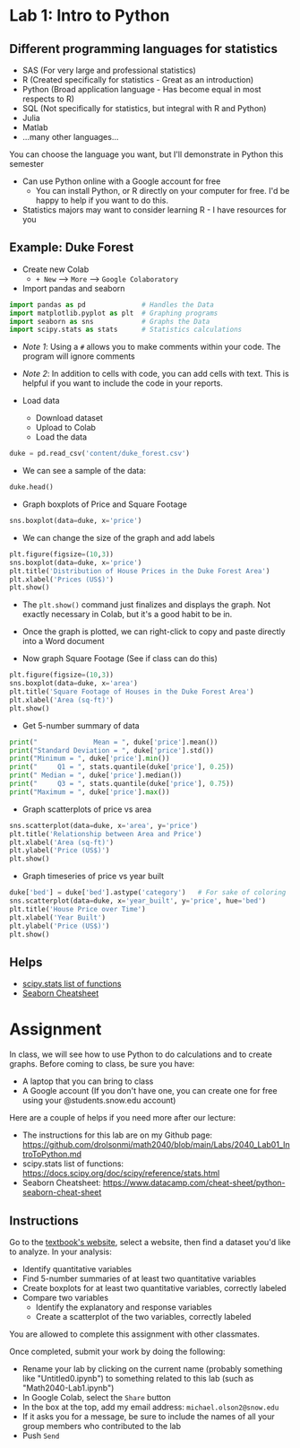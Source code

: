 # Lab 1: Intro to Python

## Different programming languages for statistics
* SAS (For very large and professional statistics)
* R (Created specifically for statistics - Great as an introduction)
* Python (Broad application language - Has become equal in most respects to R)
* SQL (Not specifically for statistics, but integral with R and Python)
* Julia
* Matlab
* ...many other languages...

You can choose the language you want, but I'll demonstrate in Python this semester
* Can use Python online with a Google account for free
    * You can install Python, or R directly on your computer for free. I'd be happy to help if you want to do this.
* Statistics majors may want to consider learning R - I have resources for you

## Example: Duke Forest
* Create new Colab
  * `+ New` --> `More` --> `Google Colaboratory`
* Import pandas and seaborn
```python
import pandas as pd              # Handles the Data
import matplotlib.pyplot as plt  # Graphing programs
import seaborn as sns            # Graphs the Data
import scipy.stats as stats      # Statistics calculations
```
* *Note 1*: Using a `#` allows you to make comments within your code. The program will ignore comments
* *Note 2*: In addition to cells with code, you can add cells with text. This is helpful if you want to include the code in your reports.

* Load data 
  * Download dataset
  * Upload to Colab
  * Load the data
```python
duke = pd.read_csv('content/duke_forest.csv')
```
* We can see a sample of the data:
```python
duke.head()
```

* Graph boxplots of Price and Square Footage
```python
sns.boxplot(data=duke, x='price')
```
* We can change the size of the graph and add labels
```python
plt.figure(figsize=(10,3))
sns.boxplot(data=duke, x='price')
plt.title('Distribution of House Prices in the Duke Forest Area')
plt.xlabel('Prices (US$)')
plt.show()
```
* The `plt.show()` command just finalizes and displays the graph. Not exactly necessary in Colab, but it's a good habit to be in.
* Once the graph is plotted, we can right-click to copy and paste directly into a Word document

* Now graph Square Footage (See if class can do this)
```python
plt.figure(figsize=(10,3))
sns.boxplot(data=duke, x='area')
plt.title('Square Footage of Houses in the Duke Forest Area')
plt.xlabel('Area (sq-ft)')
plt.show()
```

* Get 5-number summary of data
```python
print("              Mean = ", duke['price'].mean())
print("Standard Deviation = ", duke['price'].std())
print("Minimum = ", duke['price'].min())
print("     Q1 = ", stats.quantile(duke['price'], 0.25))
print(" Median = ", duke['price'].median())
print("     Q3 = ", stats.quantile(duke['price'], 0.75))
print("Maximum = ", duke['price'].max())
```

* Graph scatterplots of price vs area
```python
sns.scatterplot(data=duke, x='area', y='price')
plt.title('Relationship between Area and Price')
plt.xlabel('Area (sq-ft)')
plt.ylabel('Price (US$)')
plt.show()
```

* Graph timeseries of price vs year built
```python
duke['bed'] = duke['bed'].astype('category')   # For sake of coloring
sns.scatterplot(data=duke, x='year_built', y='price', hue='bed')
plt.title('House Price over Time')
plt.xlabel('Year Built')
plt.ylabel('Price (US$)')
plt.show()
```


## Helps
* [scipy.stats list of functions](https://docs.scipy.org/doc/scipy/reference/stats.html)
* [Seaborn Cheatsheet](https://www.datacamp.com/cheat-sheet/python-seaborn-cheat-sheet)

# Assignment
In class, we will see how to use Python to do calculations and to create graphs. Before coming to class, be sure you have:
* A laptop that you can bring to class
* A Google account (If you don't have one, you can create one for free using your @students.snow.edu account)

Here are a couple of helps if you need more after our lecture:
* The instructions for this lab are on my Github page: https://github.com/drolsonmi/math2040/blob/main/Labs/2040_Lab01_IntroToPython.md
* scipy.stats list of functions: https://docs.scipy.org/doc/scipy/reference/stats.html
* Seaborn Cheatsheet: https://www.datacamp.com/cheat-sheet/python-seaborn-cheat-sheet

## Instructions
Go to the [textbook's website](https://www.openintro.org/book/os/), select a website, then find a dataset you'd like to analyze. In your analysis:
* Identify quantitative variables
* Find 5-number summaries of at least two quantitative variables
* Create boxplots for at least two quantitative variables, correctly labeled
* Compare two variables
  * Identify the explanatory and response variables
  * Create a scatterplot of the two variables, correctly labeled

You are allowed to complete this assignment with other classmates.

Once completed, submit your work by doing the following:
* Rename your lab by clicking on the current name (probably something like "Untitled0.ipynb") to something related to this lab (such as "Math2040-Lab1.ipynb")
* In Google Colab, select the `Share` button
* In the box at the top, add my email address: `michael.olson2@snow.edu`
* If it asks you for a message, be sure to include the names of all your group members who contributed to the lab
* Push `Send`